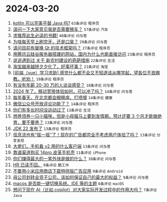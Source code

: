 # 2024-03-20

1. [kotlin 可以完美平替 Java 吗?](https://www.v2ex.com/t/1025262) `63条评论` `程序员`
1. [请问一下大家意见我是否需要换车？](https://www.v2ex.com/t/1025275) `57条评论` `汽车`
1. [求推荐此生必读的书籍!](https://www.v2ex.com/t/1025266) `40条评论` `问与答`
1. [为啥每天早上刷完牙，还是口臭？](https://www.v2ex.com/t/1025273) `29条评论` `问与答`
1. [请问目前有替换 Qt 的技术框架吗？](https://www.v2ex.com/t/1025260) `27条评论` `程序员`
1. [用腾讯云硅谷服务器搭建的网站，国内为什么也能直接访问](https://www.v2ex.com/t/1025265) `23条评论` `程序员`
1. [说说遇到过 关于 新农村建设的奇葩措施](https://www.v2ex.com/t/1025290) `22条评论` `生活`
1. [淘宝越来越拼夕夕化了，好事坏事？](https://www.v2ex.com/t/1025261) `21条评论` `淘宝`
1. [[前端（vue）学习求助] 感觉什么都不会又不知道该从哪学起，望各位不吝赐教。听劝！](https://www.v2ex.com/t/1025253) `19条评论` `程序员`
1. [有没有年薪 20-30 万的人谈谈感受？](https://www.v2ex.com/t/1025322) `18条评论` `问与答`
1. [2024 年了，移动宽带体验如何，可以冲了吗？](https://www.v2ex.com/t/1025317) `14条评论` `问与答`
1. [每年春天，在北京都会眼睛痒、打喷嚏](https://www.v2ex.com/t/1025299) `14条评论` `健康`
1. [微信公众号开放评论功能了？](https://www.v2ex.com/t/1025256) `14条评论` `程序员`
1. [你们有多长时间没运动过了](https://www.v2ex.com/t/1025312) `13条评论` `生活`
1. [想养领养一只小猫咪，但是小母猫马上要到发情期，预计还要 3 个月才能做绝育，要不要养？](https://www.v2ex.com/t/1025306) `13条评论` `问与答`
1. [JDK 22 发布了](https://www.v2ex.com/t/1025279) `13条评论` `程序员`
1. [信息流也有“摇一摇”了！现在的广告都完全不考虑用户体验了吗？](https://www.v2ex.com/t/1025268) `13条评论` `分享发现`
1. [大佬们，手机看 v2 用的什么客户端](https://www.v2ex.com/t/1025263) `13条评论` `问与答`
1. [靠谱渠道购买 14pro 皮革手机壳](https://www.v2ex.com/t/1025283) `11条评论` `iPhone`
1. [你们赚得最大的一笔外快是做的什么？](https://www.v2ex.com/t/1025301) `10条评论` `问与答`
1. [HR 已读不回。](https://www.v2ex.com/t/1025321) `9条评论` `酷工作`
1. [不要用小米应用商店下载特供版广告应用](https://www.v2ex.com/t/1025289) `9条评论` `Android`
1. [母公司划转全资子公司，该如何保证自己的最大的权益？](https://www.v2ex.com/t/1025270) `9条评论` `问与答`
1. [macos 是否能一键切换系统、IDE 等的主题](https://www.v2ex.com/t/1025315) `8条评论` `macOS`
1. [想问下现在 AI（比如 copilot）对大家实际开发过程中的作用大吗？](https://www.v2ex.com/t/1025318) `7条评论` `Java`
